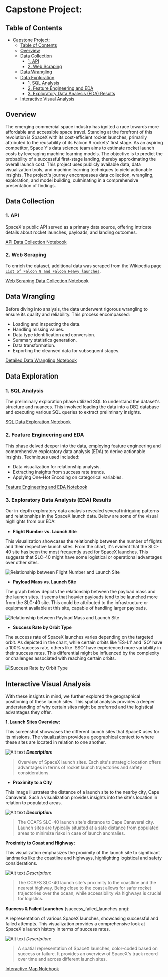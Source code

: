 # Capstone Project:

## Table of Contents

- [Capstone Project:](#capstone-project)
  - [Table of Contents](#table-of-contents)
  - [Overview](#overview)
  - [Data Collection](#data-collection)
    - [1. API](#1-api)
    - [2. Web Scraping](#2-web-scraping)
  - [Data Wrangling](#data-wrangling)
  - [Data Exploration](#data-exploration)
    - [1. SQL Analysis](#1-sql-analysis)
    - [2. Feature Engineering and EDA](#2-feature-engineering-and-eda)
    - [3. Exploratory Data Analysis (EDA) Results](#3-exploratory-data-analysis-eda-results)
  - [Interactive Visual Analysis](#interactive-visual-analysis)

## Overview

The emerging commercial space industry has ignited a race towards more affordable and accessible space travel. Standing at the forefront of this revolution is SpaceX with its cost-efficient rocket launches, primarily attributed to the reusability of its Falcon 9 rockets' first stage. As an aspiring competitor, Space Y's data science team aims to estimate rocket launch costs by leveraging machine learning models. The objective is to predict the probability of a successful first-stage landing, thereby approximating the overall launch cost. This project uses publicly available data, data visualization tools, and machine learning techniques to yield actionable insights. The project's journey encompasses data collection, wrangling, exploration, and model building, culminating in a comprehensive presentation of findings.

## Data Collection

### 1. API

SpaceX's public API served as a primary data source, offering intricate details about rocket launches, payloads, and landing outcomes. 

[API Data Collection Notebook](notebooks/01a_data-collection_api.ipynb)

### 2. Web Scraping

To enrich the dataset, additional data was scraped from the Wikipedia page [`List of Falcon 9 and Falcon Heavy launches`](https://en.wikipedia.org/wiki/List_of_Falcon_9_and_Falcon_Heavy_launches).

[Web Scraping Data Collection Notebook](notebooks/01b_data-collection_webscraping.ipynb)

## Data Wrangling

Before diving into analysis, the data underwent rigorous wrangling to ensure its quality and reliability. This process encompassed:

- Loading and inspecting the data.
- Handling missing values.
- Data type identification and conversion.
- Summary statistics generation.
- Data transformation.
- Exporting the cleansed data for subsequent stages.

[Detailed Data Wrangling Notebook](notebooks/02_data-wrangling.ipynb)

## Data Exploration

### 1. SQL Analysis

The preliminary exploration phase utilized SQL to understand the dataset's structure and nuances. This involved loading the data into a DB2 database and executing various SQL queries to extract preliminary insights.

[SQL Data Exploration Notebook](notebooks/03a_eda-sql_sqllite.ipynb)

### 2. Feature Engineering and EDA

This phase delved deeper into the data, employing feature engineering and comprehensive exploratory data analysis (EDA) to derive actionable insights. Techniques used included:

- Data visualization for relationship analysis.
- Extracting insights from success rate trends.
- Applying One-Hot Encoding on categorical variables.

[Feature Engineering and EDA Notebook](notebooks/03b_eda_dataviz.ipynb)

### 3. Exploratory Data Analysis (EDA) Results

Our in-depth exploratory data analysis revealed several intriguing patterns and relationships in the SpaceX launch data. Below are some of the visual highlights from our EDA:

* **Flight Number vs. Launch Site**

This visualization showcases the relationship between the number of flights and their respective launch sites. From the chart, it's evident that the SLC-40 site has been the most frequently used for SpaceX launches. This suggests that SLC-40 might have some logistical or operational advantages over other sites.

![Relationship between Flight Number and Launch Site](results/flightNum_vs_launchSite.png)

* **Payload Mass vs. Launch Site**

The graph below depicts the relationship between the payload mass and the launch sites. It seems that heavier payloads tend to be launched more from the SLC-40 site. This could be attributed to the infrastructure or equipment available at this site, capable of handling larger payloads.

![Relationship between Payload Mass and Launch Site](results/payloadMass_vs_launchSite.png)

* **Success Rate by Orbit Type**

The success rate of SpaceX launches varies depending on the targeted orbit. As depicted in the chart, while certain orbits like 'ES-L1' and 'SO' have a 100% success rate, others like 'SSO' have experienced more variability in their success rates. This differential might be influenced by the complexity or challenges associated with reaching certain orbits.

![Success Rate by Orbit Type](results/success_by_orbit.png)

## Interactive Visual Analysis 

With these insights in mind, we further explored the geographical positioning of these launch sites. This spatial analysis provides a deeper understanding of why certain sites might be preferred and the logistical advantages they offer.

**1. Launch Sites Overview:** 

This screenshot showcases the different launch sites that SpaceX uses for its missions. The visualization provides a geographical context to where these sites are located in relation to one another.

![Alt text](results/launch_sites.png)
***Description:***
>Overview of SpaceX launch sites. Each site's strategic location offers advantages in terms of rocket launch trajectories and safety considerations.

* **Proximity to a City**
  
This image illustrates the distance of a launch site to the nearby city, Cape Canaveral. Such a visualization provides insights into the site's location in relation to populated areas.

![Alt text](results/proximity_city.png)
***Description:***
>The CCAFS SLC-40 launch site's distance to Cape Canaveral city. Launch sites are typically situated at a safe distance from populated areas to minimize risks in case of launch anomalies.

**Proximity to Coast and Highway:**

This visualization emphasizes the proximity of the launch site to significant landmarks like the coastline and highways, highlighting logistical and safety considerations.

![Alt text](results/proximity_road_coast.png)
*Description:*
>The CCAFS SLC-40 launch site's proximity to the coastline and the nearest highway. Being close to the coast allows for safer rocket trajectories over the ocean, while accessibility via highways is crucial for logistics.

**Success & Failed Launches** (success_failed_launches.png):

A representation of various SpaceX launches, showcasing successful and failed attempts. This visualization provides a comprehensive look at SpaceX's launch history in terms of success rates.

![Alt text](results/success_failed_launches.png)
*Description:*
>A spatial representation of SpaceX launches, color-coded based on success or failure. It provides an overview of SpaceX's track record over time and across different launch sites.

[Interactive Map Notebook](notebooks/04_interactive_visual_analytics.ipynb)